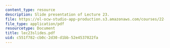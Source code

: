 ```yaml
---
content_type: resource
description: Slide presentation of Lecture 23.
file: https://ol-ocw-studio-app-production.s3.amazonaws.com/courses/22-812j-managing-nuclear-technology-spring-2004/c551f782cb0c2d30d1bb52e4537022fa_lec23slides.pdf
file_type: application/pdf
resourcetype: Document
title: lec23slides.pdf
uid: c551f782-cb0c-2d30-d1bb-52e4537022fa
---
```

